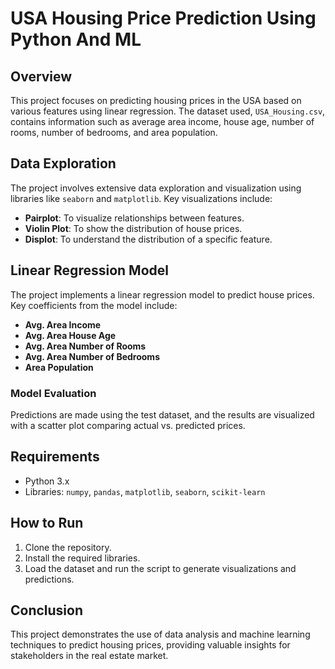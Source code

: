 # USA Housing Price Prediction Using Python And ML

## Overview
This project focuses on predicting housing prices in the USA based on various features using linear regression. The dataset used, `USA_Housing.csv`, contains information such as average area income, house age, number of rooms, number of bedrooms, and area population.

## Data Exploration
The project involves extensive data exploration and visualization using libraries like `seaborn` and `matplotlib`. Key visualizations include:
- **Pairplot**: To visualize relationships between features.
- **Violin Plot**: To show the distribution of house prices.
- **Displot**: To understand the distribution of a specific feature.

## Linear Regression Model
The project implements a linear regression model to predict house prices. Key coefficients from the model include:
- **Avg. Area Income**
- **Avg. Area House Age**
- **Avg. Area Number of Rooms**
- **Avg. Area Number of Bedrooms**
- **Area Population**

### Model Evaluation
Predictions are made using the test dataset, and the results are visualized with a scatter plot comparing actual vs. predicted prices.

## Requirements
- Python 3.x
- Libraries: `numpy`, `pandas`, `matplotlib`, `seaborn`, `scikit-learn`

## How to Run
1. Clone the repository.
2. Install the required libraries.
3. Load the dataset and run the script to generate visualizations and predictions.

## Conclusion
This project demonstrates the use of data analysis and machine learning techniques to predict housing prices, providing valuable insights for stakeholders in the real estate market.
